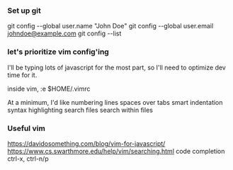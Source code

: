 ### Set up git
git config --global user.name "John Doe"
git config --global user.email johndoe@example.com
git config --list

### let's prioritize vim config'ing

I'll be typing lots of javascript for the most part, so
I'll need to optimize dev time for it.

inside vim, :e $HOME/.vimrc

At a minimum, I'd like
numbering lines
spaces over tabs
smart indentation
syntax highlighting 
search files
search within files

### Useful vim
https://davidosomething.com/blog/vim-for-javascript/
https://www.cs.swarthmore.edu/help/vim/searching.html
code completion ctrl-x, ctrl-n/p

